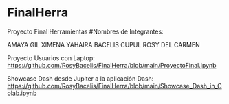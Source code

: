 # FinalHerra
Proyecto Final Herramientas
#Nombres de Integrantes:

  AMAYA GIL XIMENA YAHAIRA
  BACELIS CUPUL ROSY DEL CARMEN


Proyecto Usuarios con Laptop:
https://github.com/RosyBacelis/FinalHerra/blob/main/ProyectoFinal.ipynb

Showcase Dash desde Jupiter a la aplicación Dash: 
https://github.com/RosyBacelis/FinalHerra/blob/main/Showcase_Dash_in_Colab.ipynb



